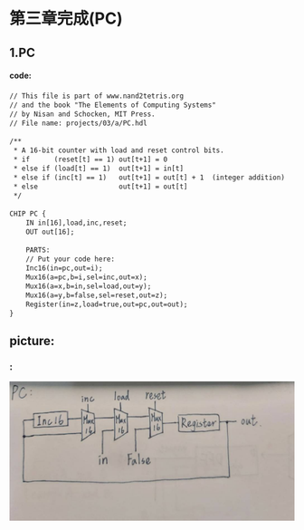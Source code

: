 # 第三章完成(PC)

## 1.PC
#### code:
```
// This file is part of www.nand2tetris.org
// and the book "The Elements of Computing Systems"
// by Nisan and Schocken, MIT Press.
// File name: projects/03/a/PC.hdl

/**
 * A 16-bit counter with load and reset control bits.
 * if      (reset[t] == 1) out[t+1] = 0
 * else if (load[t] == 1)  out[t+1] = in[t]
 * else if (inc[t] == 1)   out[t+1] = out[t] + 1  (integer addition)
 * else                    out[t+1] = out[t]
 */

CHIP PC {
    IN in[16],load,inc,reset;
    OUT out[16];

    PARTS:
    // Put your code here:
    Inc16(in=pc,out=i);
    Mux16(a=pc,b=i,sel=inc,out=x);
    Mux16(a=x,b=in,sel=load,out=y);
    Mux16(a=y,b=false,sel=reset,out=z);
    Register(in=z,load=true,out=pc,out=out);
}
```

## picture:
### :
![image](https://github.com/yichien1019/co109a/blob/master/hw/7-1.jpg?raw=true)
